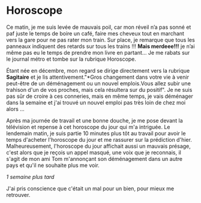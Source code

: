 # Horoscope

Ce matin, je me suis levée de mauvais poil, car mon réveil n’a pas sonné et paf juste le temps de boire un café, faire mes cheveux tout en marchant vers la gare pour ne pas rater mon train. Sur place, je remarque que tous les panneaux indiquent des retards sur tous les trains !!! **Mais merdeee!!!** je n’ai même pas eu le temps de prendre mon livre en partant… Je me rabats sur le journal métro et tombe sur la rubrique Horoscope.

Étant née en décembre, mon regard se dirige directement vers la rubrique **Sagitaire** et je lis attentivement."*Gros changement dans votre vie à venir peut-être de un déménagement ou un nouvel emplois.Vous allez subir une trahison d'un de vos proches, mais cela résultera sur du positif".
Je ne suis pas sûr de croire à ces conneries, mais en même temps, je vais déménager dans la semaine et j'ai trouvé un nouvel emploi pas très loin de chez moi alors ...

Après ma journée de travail et une bonne douche, je me pose devant la télévision et repense à cet horoscope du jour qui m'a intriguée. Le lendemain matin, je suis partie 10 minutes plus tôt au travail pour avoir le temps d'acheter l'horoscope du jour et me rassurer sur la prédiction d'hier.
Malheureusement, l'horoscope du jour affichait aussi un mauvais présage, c'est alors que je reçois un appel masqué, une voix que je reconnais, il s'agit de mon ami Tom m'annonçant son déménagement dans un autre pays et qu'il ne souhaite plus me voir.

*1 semaine plus tard*

J'ai pris conscience que c'était un mal pour un bien, pour mieux me retrouver.
